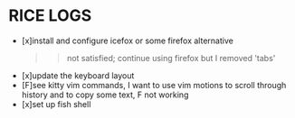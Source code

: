 # RICE LOGS

- [x]install and configure icefox or some firefox alternative
	>> not satisfied; continue using firefox but I removed 'tabs'
- [x]update the keyboard layout
- [F]see kitty vim commands, I want to use vim motions to scroll through history and to copy some text, F not working
- [x]set up fish shell

